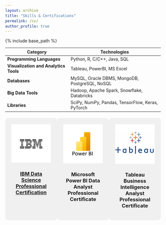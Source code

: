 ```yaml
---
layout: archive
title: "Skills & Certifications"
permalink: /cv/
author_profile: true
---
```


{% include base_path %}

| Category                        | Technologies                                              |
|---------------------------------|-----------------------------------------------------------|
| **Programming Languages**       | Python, R, C/C++, Java, SQL                               |
| **Visualization and Analytics Tools** | Tableau, PowerBI, MS Excel                             |
| **Databases**                   | MySQL, Oracle DBMS, MongoDB, PostgreSQL, NoSQL            |
| **Big Data Tools**              | Hadoop, Apache Spark, Snowflake, Databricks               |
| **Libraries**                   | SciPy, NumPy, Pandas, TensorFlow, Keras, PyTorch          |


<div style="display: flex; flex-wrap: wrap; justify-content: space-between; margin-top: 20px;">
  <!-- First Certification -->
  <div style="flex: 1; background-color: #f0f0f0; padding: 20px; border-radius: 10px; max-width: 260px; margin-bottom: 20px;">
    <img src='/images/certification1.png' style="width: 100%; max-width: 220px; height: auto;">
    <h3><center><a href="/images/certific1.png">IBM Data Science Professional Certification</a></center></h3>
  </div>

  <!-- Second Certification -->
  <div style="flex: 1; background-color: #f0f0f0; padding: 20px; border-radius: 10px; max-width: 260px; margin-bottom: 20px;">
    <img src='/images/certification2.png' style="width: 100%; max-width: 220px; height: auto;">
    <h3><center>Microsoft Power BI Data Analyst Professional Certificate</center></h3>
  </div>

  <!-- Third Certification -->
  <div style="flex: 1; background-color: #f0f0f0; padding: 20px; border-radius: 10px; max-width: 260px; margin-bottom: 20px;">
    <img src='/images/certification3.png' style="width: 100%; max-width: 220px; height: auto;">
    <h3><center>Tableau Business Intelligence Analyst Professional Certificate</center></h3>
  </div>

</div>
